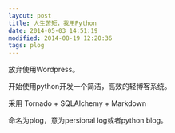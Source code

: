 ```yaml
---
layout: post
title: 人生苦短，我用Python
date: 2014-05-03 14:51:19
modified: 2014-08-19 12:20:36
tags: plog
---
```


放弃使用Wordpress。

开始使用python开发一个简洁，高效的轻博客系统。

采用 Tornado + SQLAlchemy + Markdown

命名为plog，意为persional log或者python blog。